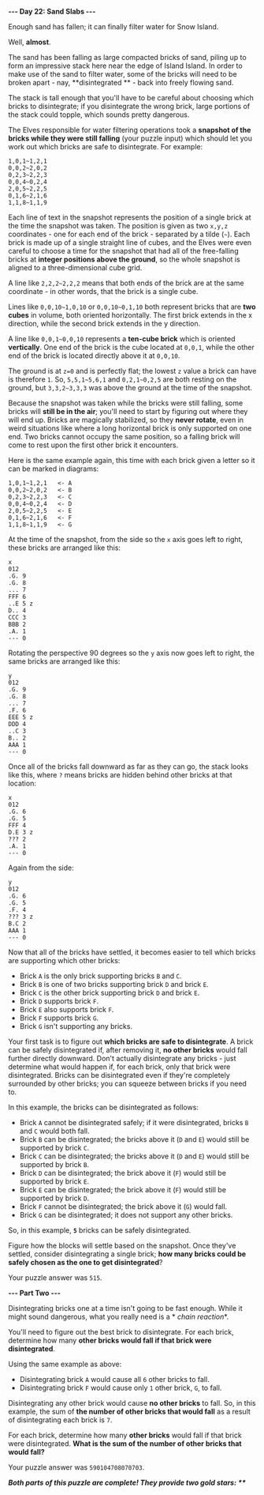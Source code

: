 **--- Day 22: Sand Slabs ---**

Enough sand has fallen; it can finally filter water for Snow Island.

Well, **almost**.

The sand has been falling as large compacted bricks of sand, piling up to form an impressive stack here near the edge of Island
Island. In order to make use of the sand to filter water, some of the bricks will need to be broken apart - nay, **disintegrated
** - back into freely flowing sand.

The stack is tall enough that you'll have to be careful about choosing which bricks to disintegrate; if you disintegrate the wrong
brick, large portions of the stack could topple, which sounds pretty dangerous.

The Elves responsible for water filtering operations took a **snapshot of the bricks while they were still falling** (your puzzle
input) which should let you work out which bricks are safe to disintegrate. For example:

```
1,0,1~1,2,1
0,0,2~2,0,2
0,2,3~2,2,3
0,0,4~0,2,4
2,0,5~2,2,5
0,1,6~2,1,6
1,1,8~1,1,9
```

Each line of text in the snapshot represents the position of a single brick at the time the snapshot was taken. The position is
given as two `x,y,z` coordinates - one for each end of the brick - separated by a tilde (`~`). Each brick is made up of a single
straight line of cubes, and the Elves were even careful to choose a time for the snapshot that had all of the free-falling bricks
at **integer positions above the ground**, so the whole snapshot is aligned to a three-dimensional cube grid.

A line like `2,2,2~2,2,2` means that both ends of the brick are at the same coordinate - in other words, that the brick is a
single cube.

Lines like `0,0,10~1,0,10` or `0,0,10~0,1,10` both represent bricks that are **two cubes** in volume, both oriented horizontally.
The first brick extends in the x direction, while the second brick extends in the y direction.

A line like `0,0,1~0,0,10` represents a **ten-cube brick** which is oriented **vertically**. One end of the brick is the cube
located at `0,0,1`, while the other end of the brick is located directly above it at `0,0,10`.

The ground is at `z=0` and is perfectly flat; the lowest `z` value a brick can have is therefore `1`. So, `5,5,1~5,6,1`
and `0,2,1~0,2,5` are both resting on the ground, but `3,3,2~3,3,3` was above the ground at the time of the snapshot.

Because the snapshot was taken while the bricks were still falling, some bricks will **still be in the air**; you'll need to start
by figuring out where they will end up. Bricks are magically stabilized, so they **never rotate**, even in weird situations like
where a long horizontal brick is only supported on one end. Two bricks cannot occupy the same position, so a falling brick will
come to rest upon the first other brick it encounters.

Here is the same example again, this time with each brick given a letter so it can be marked in diagrams:

```
1,0,1~1,2,1   <- A
0,0,2~2,0,2   <- B
0,2,3~2,2,3   <- C
0,0,4~0,2,4   <- D
2,0,5~2,2,5   <- E
0,1,6~2,1,6   <- F
1,1,8~1,1,9   <- G
```

At the time of the snapshot, from the side so the `x` axis goes left to right, these bricks are arranged like this:

```
x
012
.G. 9
.G. 8
... 7
FFF 6
..E 5 z
D.. 4
CCC 3
BBB 2
.A. 1
--- 0
```

Rotating the perspective 90 degrees so the `y` axis now goes left to right, the same bricks are arranged like this:

```
y
012
.G. 9
.G. 8
... 7
.F. 6
EEE 5 z
DDD 4
..C 3
B.. 2
AAA 1
--- 0
```

Once all of the bricks fall downward as far as they can go, the stack looks like this, where `?` means bricks are hidden behind
other bricks at that location:

```
x
012
.G. 6
.G. 5
FFF 4
D.E 3 z
??? 2
.A. 1
--- 0
```

Again from the side:

```
y
012
.G. 6
.G. 5
.F. 4
??? 3 z
B.C 2
AAA 1
--- 0
```

Now that all of the bricks have settled, it becomes easier to tell which bricks are supporting which other bricks:

- Brick `A` is the only brick supporting bricks `B` and `C`.
- Brick `B` is one of two bricks supporting brick `D` and brick `E`.
- Brick `C` is the other brick supporting brick `D` and brick `E`.
- Brick `D` supports brick `F`.
- Brick `E` also supports brick `F`.
- Brick `F` supports brick `G`.
- Brick `G` isn't supporting any bricks.

Your first task is to figure out **which bricks are safe to disintegrate**. A brick can be safely disintegrated if, after removing
it, **no other bricks** would fall further directly downward. Don't actually disintegrate any bricks - just determine what would
happen if, for each brick, only that brick were disintegrated. Bricks can be disintegrated even if they're completely surrounded
by other bricks; you can squeeze between bricks if you need to.

In this example, the bricks can be disintegrated as follows:

- Brick `A` cannot be disintegrated safely; if it were disintegrated, bricks `B` and `C` would both fall.
- Brick `B` can be disintegrated; the bricks above it (`D` and `E`) would still be supported by brick `C`.
- Brick `C` can be disintegrated; the bricks above it (`D` and `E`) would still be supported by brick `B`.
- Brick `D` can be disintegrated; the brick above it (`F`) would still be supported by brick `E`.
- Brick `E` can be disintegrated; the brick above it (`F`) would still be supported by brick `D`.
- Brick `F` cannot be disintegrated; the brick above it (`G`) would fall.
- Brick `G` can be disintegrated; it does not support any other bricks.

So, in this example, **`5`** bricks can be safely disintegrated.

Figure how the blocks will settle based on the snapshot. Once they've settled, consider disintegrating a single brick; **how many
bricks could be safely chosen as the one to get disintegrated**?

Your puzzle answer was `515`.

**--- Part Two ---**

Disintegrating bricks one at a time isn't going to be fast enough. While it might sound dangerous, what you really need is a *
*chain reaction**.

You'll need to figure out the best brick to disintegrate. For each brick, determine how many **other bricks would fall if that
brick were disintegrated**.

Using the same example as above:

- Disintegrating brick `A` would cause all `6` other bricks to fall.
- Disintegrating brick `F` would cause only `1` other brick, `G`, to fall.

Disintegrating any other brick would cause **no other bricks** to fall. So, in this example, the sum of **the number of other
bricks that would fall** as a result of disintegrating each brick is `7`.

For each brick, determine how many **other bricks** would fall if that brick were disintegrated. **What is the sum of the number
of other bricks that would fall?**

Your puzzle answer was `590104708070703`.

**_Both parts of this puzzle are complete! They provide two gold stars: **_**

